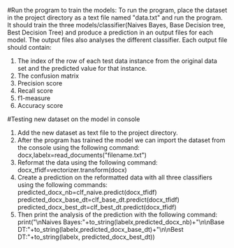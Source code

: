 #Run the program to train the models:
To run the program, place the dataset in the project directory as a text file
named "data.txt" and run the program. It should train the three models/classifier(Naives Bayes, Base Decision tree, Best Decision Tree) and produce a prediction in an output files for each model. The output files also analyses the different classifier. Each output file
should contain:
1) The index of the row of each test data instance from the original data set and the predicted value for that instance.
2) The confusion matrix
3) Precision score
4) Recall score
5) f1-measure
6) Accuracy score

#Testing new dataset on the model in console
1) Add the new dataset as text file to the project directory.
2) After the program has trained the model we can import the dataset from the console using the following command:\
docx,labelx=read_documents("filename.txt")
3) Reformat the data using the following command:\
   docx_tfidf=vectorizer.transform(docx)
4) Create a prediction on the reformatted data with all three classifiers using the following commands:\
predicted_docx_nb=clf_naive.predict(docx_tfidf)\
predicted_docx_base_dt=clf_base_dt.predict(docx_tfidf)\
predicted_docx_best_dt=clf_best_dt.predict(docx_tfidf)
5) Then print the  analysis of the prediction with the following command:\
   print("\nNaives Bayes:"+to_string(labelx,predicted_docx_nb)+"\n\nBase DT:"+to_string(labelx,predicted_docx_base_dt)+"\n\nBest DT:"+to_string(labelx, predicted_docx_best_dt))